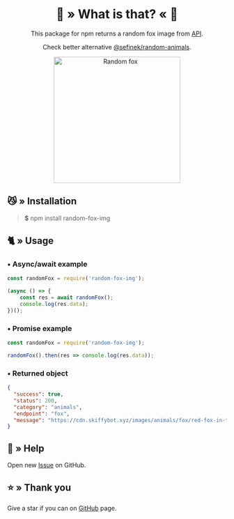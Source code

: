 <div align="center">
    <h1>🦊 » What is that? « 🦊</h1>
    This package for npm returns a random fox image from <a href="https://api.skiffybot.xyz" target="_blank">API</a>.
    <p>Check better alternative <a href="https://www.npmjs.com/package/@sefinek/random-animals" target="_blank">@sefinek/random-animals</a>.</p>
    <img src="https://cdn.skiffybot.xyz/images/animals/fox/red-fox-in-the-wild-2-1624831.jpg" alt="Random fox" height="290px">
</div>

## 😼 » Installation
> **$** npm install random-fox-img

## 🐈 » Usage
### • Async/await example
```js
const randomFox = require('random-fox-img');

(async () => {
    const res = await randomFox();
    console.log(res.data);
})();
```

### • Promise example
```js
const randomFox = require('random-fox-img');

randomFox().then(res => console.log(res.data));
```

### • Returned object
```json
{
  "success": true,
  "status": 200,
  "category": "animals",
  "endpoint": "fox",
  "message": "https://cdn.skiffybot.xyz/images/animals/fox/red-fox-in-the-wild-2-1624831.jpg"
}
```

## 🤝 » Help
Open new [Issue](https://github.com/sefinek24/random-fox-img/issues/new) on GitHub.

## ⭐ » Thank you
Give a star if you can on [GitHub](https://github.com/sefinek24/random-fox-img) page.